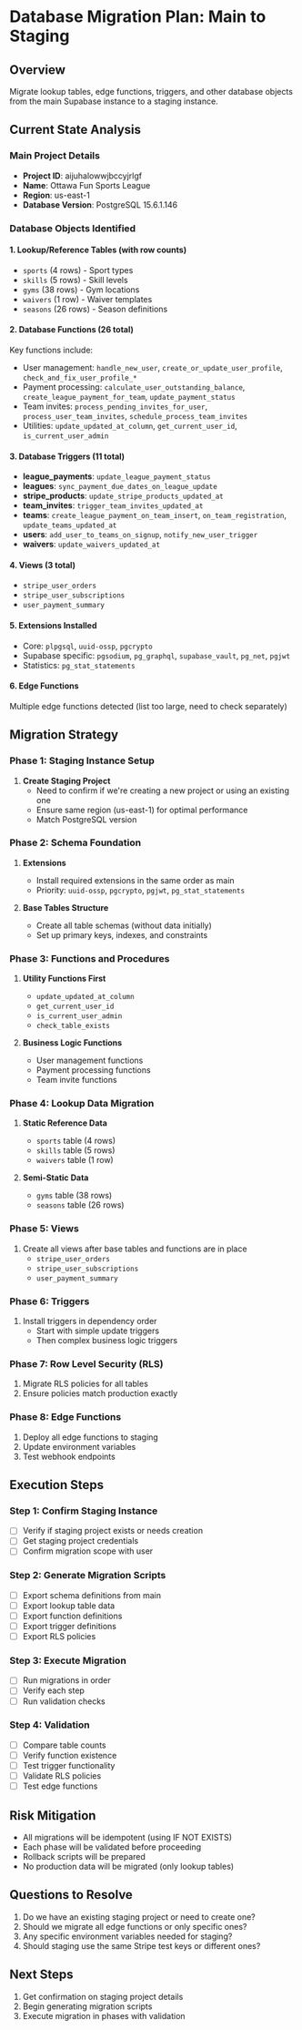 # Database Migration Plan: Main to Staging

## Overview
Migrate lookup tables, edge functions, triggers, and other database objects from the main Supabase instance to a staging instance.

## Current State Analysis

### Main Project Details
- **Project ID**: aijuhalowwjbccyjrlgf
- **Name**: Ottawa Fun Sports League
- **Region**: us-east-1
- **Database Version**: PostgreSQL 15.6.1.146

### Database Objects Identified

#### 1. Lookup/Reference Tables (with row counts)
- `sports` (4 rows) - Sport types
- `skills` (5 rows) - Skill levels
- `gyms` (38 rows) - Gym locations
- `waivers` (1 row) - Waiver templates
- `seasons` (26 rows) - Season definitions

#### 2. Database Functions (26 total)
Key functions include:
- User management: `handle_new_user`, `create_or_update_user_profile`, `check_and_fix_user_profile_*`
- Payment processing: `calculate_user_outstanding_balance`, `create_league_payment_for_team`, `update_payment_status`
- Team invites: `process_pending_invites_for_user`, `process_user_team_invites`, `schedule_process_team_invites`
- Utilities: `update_updated_at_column`, `get_current_user_id`, `is_current_user_admin`

#### 3. Database Triggers (11 total)
- **league_payments**: `update_league_payment_status`
- **leagues**: `sync_payment_due_dates_on_league_update`
- **stripe_products**: `update_stripe_products_updated_at`
- **team_invites**: `trigger_team_invites_updated_at`
- **teams**: `create_league_payment_on_team_insert`, `on_team_registration`, `update_teams_updated_at`
- **users**: `add_user_to_teams_on_signup`, `notify_new_user_trigger`
- **waivers**: `update_waivers_updated_at`

#### 4. Views (3 total)
- `stripe_user_orders`
- `stripe_user_subscriptions`
- `user_payment_summary`

#### 5. Extensions Installed
- Core: `plpgsql`, `uuid-ossp`, `pgcrypto`
- Supabase specific: `pgsodium`, `pg_graphql`, `supabase_vault`, `pg_net`, `pgjwt`
- Statistics: `pg_stat_statements`

#### 6. Edge Functions
Multiple edge functions detected (list too large, need to check separately)

## Migration Strategy

### Phase 1: Staging Instance Setup
1. **Create Staging Project**
   - Need to confirm if we're creating a new project or using an existing one
   - Ensure same region (us-east-1) for optimal performance
   - Match PostgreSQL version

### Phase 2: Schema Foundation
1. **Extensions**
   - Install required extensions in the same order as main
   - Priority: `uuid-ossp`, `pgcrypto`, `pgjwt`, `pg_stat_statements`

2. **Base Tables Structure**
   - Create all table schemas (without data initially)
   - Set up primary keys, indexes, and constraints

### Phase 3: Functions and Procedures
1. **Utility Functions First**
   - `update_updated_at_column`
   - `get_current_user_id`
   - `is_current_user_admin`
   - `check_table_exists`

2. **Business Logic Functions**
   - User management functions
   - Payment processing functions
   - Team invite functions

### Phase 4: Lookup Data Migration
1. **Static Reference Data**
   - `sports` table (4 rows)
   - `skills` table (5 rows)
   - `waivers` table (1 row)

2. **Semi-Static Data**
   - `gyms` table (38 rows)
   - `seasons` table (26 rows)

### Phase 5: Views
1. Create all views after base tables and functions are in place
   - `stripe_user_orders`
   - `stripe_user_subscriptions`
   - `user_payment_summary`

### Phase 6: Triggers
1. Install triggers in dependency order
   - Start with simple update triggers
   - Then complex business logic triggers

### Phase 7: Row Level Security (RLS)
1. Migrate RLS policies for all tables
2. Ensure policies match production exactly

### Phase 8: Edge Functions
1. Deploy all edge functions to staging
2. Update environment variables
3. Test webhook endpoints

## Execution Steps

### Step 1: Confirm Staging Instance
- [ ] Verify if staging project exists or needs creation
- [ ] Get staging project credentials
- [ ] Confirm migration scope with user

### Step 2: Generate Migration Scripts
- [ ] Export schema definitions from main
- [ ] Export lookup table data
- [ ] Export function definitions
- [ ] Export trigger definitions
- [ ] Export RLS policies

### Step 3: Execute Migration
- [ ] Run migrations in order
- [ ] Verify each step
- [ ] Run validation checks

### Step 4: Validation
- [ ] Compare table counts
- [ ] Verify function existence
- [ ] Test trigger functionality
- [ ] Validate RLS policies
- [ ] Test edge functions

## Risk Mitigation
- All migrations will be idempotent (using IF NOT EXISTS)
- Each phase will be validated before proceeding
- Rollback scripts will be prepared
- No production data will be migrated (only lookup tables)

## Questions to Resolve
1. Do we have an existing staging project or need to create one?
2. Should we migrate all edge functions or only specific ones?
3. Any specific environment variables needed for staging?
4. Should staging use the same Stripe test keys or different ones?

## Next Steps
1. Get confirmation on staging project details
2. Begin generating migration scripts
3. Execute migration in phases with validation